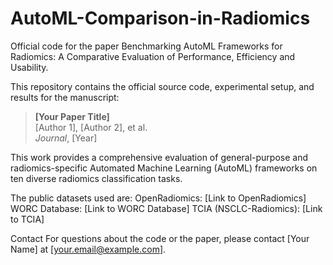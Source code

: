 # AutoML-Comparison-in-Radiomics
Official code for the paper Benchmarking AutoML Frameworks for Radiomics: A Comparative Evaluation of Performance, Efficiency and Usability.

This repository contains the official source code, experimental setup, and results for the manuscript:

> **[Your Paper Title]**  
> [Author 1], [Author 2], et al.  
> *Journal*, [Year]

This work provides a comprehensive evaluation of general-purpose and radiomics-specific Automated Machine Learning (AutoML) frameworks on ten diverse radiomics classification tasks.

The public datasets used are:
OpenRadiomics: [Link to OpenRadiomics]
WORC Database: [Link to WORC Database]
TCIA (NSCLC-Radiomics): [Link to TCIA]


Contact
For questions about the code or the paper, please contact [Your Name] at [your.email@example.com].
